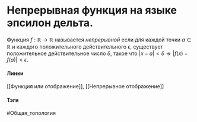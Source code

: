 # Непрерывная функция на языке эпсилон дельта.
Функция $f:\mathbb{R}\rightarrow\mathbb{R}$ называется *непрерывной* если для каждой точки $a\in\mathbb{R}$ и каждого положительного действительного $\epsilon$, существует положительное действительное число $\delta$, такое что $|x-a|<\delta\Rightarrow|f(x)-f(a)|<\epsilon$. 

#### Линки
[[Функция или отображение]],
[[Непрерывное отображение]]
#### Тэги 
 #Общая_топология